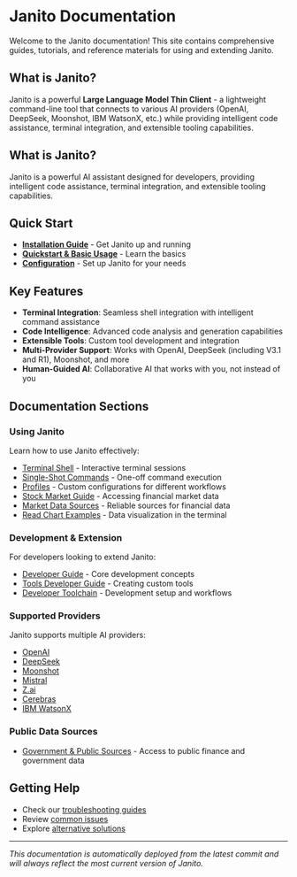 # Janito Documentation

Welcome to the Janito documentation! This site contains comprehensive guides, tutorials, and reference materials for using and extending Janito.

## What is Janito?

Janito is a powerful **Large Language Model Thin Client** - a lightweight command-line tool that connects to various AI providers (OpenAI, DeepSeek, Moonshot, IBM WatsonX, etc.) while providing intelligent code assistance, terminal integration, and extensible tooling capabilities.

## What is Janito?

Janito is a powerful AI assistant designed for developers, providing intelligent code assistance, terminal integration, and extensible tooling capabilities.

## Quick Start

- [**Installation Guide**](guides/installation.md) - Get Janito up and running
- [**Quickstart & Basic Usage**](guides/using.md) - Learn the basics
- [**Configuration**](guides/configuration.md) - Set up Janito for your needs

## Key Features

- **Terminal Integration**: Seamless shell integration with intelligent command assistance
- **Code Intelligence**: Advanced code analysis and generation capabilities
- **Extensible Tools**: Custom tool development and integration
- **Multi-Provider Support**: Works with OpenAI, DeepSeek (including V3.1 and R1), Moonshot, and more
- **Human-Guided AI**: Collaborative AI that works with you, not instead of you

## Documentation Sections

### Using Janito

Learn how to use Janito effectively:

- [Terminal Shell](guides/terminal-shell.md) - Interactive terminal sessions
- [Single-Shot Commands](guides/single-shot-terminal.md) - One-off command execution
- [Profiles](guides/profiles.md) - Custom configurations for different workflows
- [Stock Market Guide](guides/stock-market-guide.md) - Accessing financial market data
- [Market Data Sources](guides/market-data-sources.md) - Reliable sources for financial data
- [Read Chart Examples](guides/read-chart-examples.md) - Data visualization in the terminal

### Development & Extension

For developers looking to extend Janito:

- [Developer Guide](guides/developing.md) - Core development concepts
- [Tools Developer Guide](guides/tools-developer-guide.md) - Creating custom tools
- [Developer Toolchain](meta/developer-toolchain.md) - Development setup and workflows

### Supported Providers

Janito supports multiple AI providers:

- [OpenAI](openai-setup.md)
- [DeepSeek](deepseek-setup.md)
- [Moonshot](moonshot-setup.md)
- [Mistral](mistral-setup.md)
- [Z.ai](z-ai-setup.md)
- [Cerebras](cerebras-setup.md)
- [IBM WatsonX](ibm-setup.md)

### Public Data Sources

- [Government & Public Sources](public-sources.md) - Access to public finance and government data

## Getting Help

- Check our [troubleshooting guides](guides/configuration.md)
- Review [common issues](guides/using.md)
- Explore [alternative solutions](alternatives.md)

---

*This documentation is automatically deployed from the latest commit and will always reflect the most current version of Janito.*